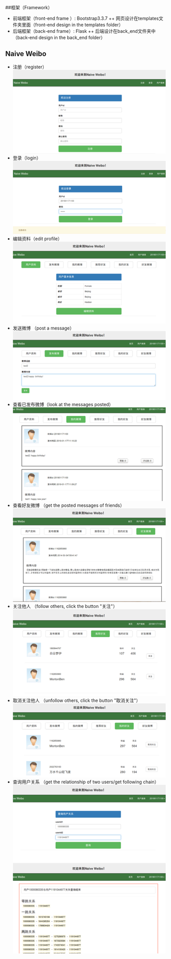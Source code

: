 ##框架（Framework）

+ 前端框架（front-end frame ）: Bootstrap3.3.7
++ 网页设计在templates文件夹里面（front-end design in the templates folder）
+ 后端框架（back-end frame）:  Flask
++ 后端设计在back_end文件夹中（back-end design in the back_end folder）


## Naive Weibo
+ 注册（register）
![register](images/register1.png )
+ 登录（login）
![login](images/login2.png )
+ 编辑资料（edit profile）
![edit the profile](images/info3.png)
+ 发送微博 （post a message）
![post](images/fbweibo2.png )
+ 查看已发布微博（look at the messages posted）
![look at messages](images/fbweibo4.png )
+ 查看好友微博 （get the posted messages of friends）
![friends' messages](images/friendsweibo1.png )
+ 关注他人 （follow others, click the button "关注"）
![follow others](images/follow.png)
+ 取消关注他人 （unfollow others, click the button "取消关注"）
![unfollow others](images/unfollow.png )
+ 查询用户关系 （get the relationship of two users/get following chain）
![input two users](images/query1.png )
![get following chain](images/query2.png )


